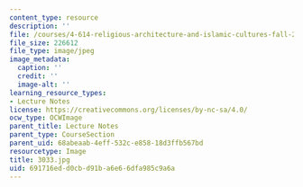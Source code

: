 ```yaml
---
content_type: resource
description: ''
file: /courses/4-614-religious-architecture-and-islamic-cultures-fall-2002/691716edd0cbd91ba6e66dfa985c9a6a_3033.jpg
file_size: 226612
file_type: image/jpeg
image_metadata:
  caption: ''
  credit: ''
  image-alt: ''
learning_resource_types:
- Lecture Notes
license: https://creativecommons.org/licenses/by-nc-sa/4.0/
ocw_type: OCWImage
parent_title: Lecture Notes
parent_type: CourseSection
parent_uid: 68abeaab-4eff-532c-e858-18d3ffb567bd
resourcetype: Image
title: 3033.jpg
uid: 691716ed-d0cb-d91b-a6e6-6dfa985c9a6a
---
```

